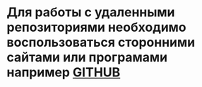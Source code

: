 # Для работы с удаленными репозиториями необходимо воспользоваться сторонними сайтами или програмами например [GITHUB](https://github.com/)
